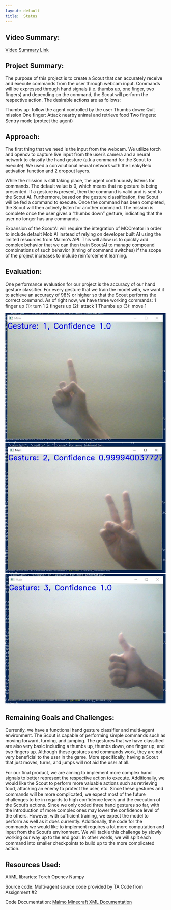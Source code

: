 ```yaml
---
layout: default
title:  Status
---
```



## Video Summary:
[Video Summary Link](https://youtu.be/5tFRGf7K6w0)

## Project Summary:
The purpose of this project is to create a Scout that can accurately receive and execute commands from the user through webcam input. Commands will be expressed through hand signals (i.e. thumbs up, one finger, two fingers) and depending on the command, the Scout will perform the respective action. The desirable actions are as follows:

Thumbs up: follow the agent controlled by the user
Thumbs down: Quit mission
One finger: Attack nearby animal and retrieve food
Two fingers: Sentry mode (protect the agent)

## Approach:
The first thing that we need is the input from the webcam. We utilize torch and opencv to capture live input from the user’s camera and a neural network to classify the hand gesture (a.k.a command for the Scout to execute). We used a convolutional neural network with the LeakyRelu activation function and 2 dropout layers. 

While the mission is still taking place, the agent continuously listens for commands. The default value is 0, which means that no gesture is being presented. If a gesture is present, then the command is valid and is sent to the Scout AI. Furthermore, based on the gesture classification, the Scout will be fed a command to execute. Once the command has been completed, the Scout will then actively listen for another command. The mission is complete once the user gives a “thumbs down” gesture, indicating that the user no longer has any commands. 

Expansion of the ScoutAI will require the integration of MCCreator in order to include default Mob AI instead of relying on developer built AI using the limited resources from Malmo’s API. This will allow us to quickly add complex behavior that we can then train ScoutAI to manage compound combinations of such behavior (timing of command switches) if the scope of the project increases to include reinforcement learning.

## Evaluation:
One performance evaluation for our project is the accuracy of our hand gesture classifier. For every gesture that we train the model with, we want it to achieve an accuracy of 98% or higher so that the Scout performs the correct command. As of right now, we have three working commands:
1 finger up (1): turn 1 
2 fingers up (2): attack 1
Thumbs up (3): move 1


![Hand1|30%](images/Hand1.jpg) ![Hand2|30%](images/Hand2.jpg) ![Hand3|30%](images/Hand3.jpg)

## Remaining Goals and Challenges:
Currently, we have a functional hand gesture classifier and multi-agent environment. The Scout is capable of performing simple commands such as moving forward, turning, and jumping. The gestures that we have classified are also very basic including a thumbs up, thumbs down, one finger up, and two fingers up. Although these gestures and commands work, they are not very beneficial to the user in the game. More specifically, having a Scout that just moves, turns, and jumps will not aid the user at all. 

For our final product, we are aiming to implement more complex hand signals to better represent the respective action to execute. Additionally, we would like the Scout to perform more valuable actions such as retrieving food, attacking an enemy to protect the user, etc. Since these gestures and commands will be more complicated, we expect most of the future challenges to be in regards to high confidence levels and the execution of the Scout’s actions. Since we only coded three hand gestures so far, with the introduction of more complex ones may lower the confidence level of the others. However, with sufficient training, we expect the model to perform as well as it does currently. Additionally, the code for the commands we would like to implement requires a lot more computation and input from the Scout’s environment. We will tackle this challenge by slowly working our way up to the end goal. In other words, we will split each command into smaller checkpoints to build up to the more complicated action. 

## Resources Used:
AI/ML libraries:
Torch
Opencv
Numpy 

Source code:
Multi-agent source code provided by TA
Code from Assignment #2 

Code Documentation:
[Malmo Minecraft XML Documentation](https://microsoft.github.io/malmo/0.21.0/Schemas/MissionHandlers.html#top)









